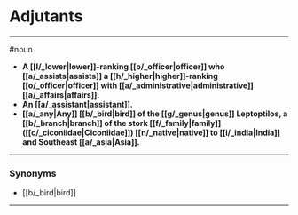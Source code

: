 # Adjutants
---
#noun
- **A [[l/_lower|lower]]-ranking [[o/_officer|officer]] who [[a/_assists|assists]] a [[h/_higher|higher]]-ranking [[o/_officer|officer]] with [[a/_administrative|administrative]] [[a/_affairs|affairs]].**
- **An [[a/_assistant|assistant]].**
- **[[a/_any|Any]] [[b/_bird|bird]] of the [[g/_genus|genus]] Leptoptilos, a [[b/_branch|branch]] of the stork [[f/_family|family]] ([[c/_ciconiidae|Ciconiidae]]) [[n/_native|native]] to [[i/_india|India]] and Southeast [[a/_asia|Asia]].**
---
### Synonyms
- [[b/_bird|bird]]
---
